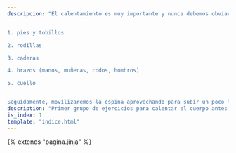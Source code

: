 ```yaml
---
descripcion: "El calentamiento es muy importante y nunca debemos obviarlo. El que describo aquí empieza por los pies y termina en el cuello. Es decir, trabajamos por orden:


1. pies y tobillos

2. rodillas

3. caderas

4. brazos (manos, muñecas, codos, hombros)

5. cuello


Seguidamente, movilizaremos la espina aprovechando para subir un poco las pulsaciones."
description: "Primer grupo de ejercicios para calentar el cuerpo antes de empezar el entrenamiento"
is_index: 1
template: "indice.html"
---
```

{% extends "pagina.jinja" %}
